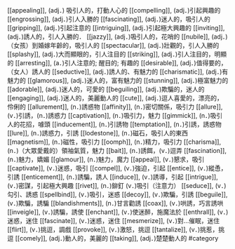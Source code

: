 [[appealing]], (adj．) 吸引人的，打動人心的 
[[compelling]], (adj．)引起興趣的 
[[engrossing]], (adj．)引人入勝的 
[[fascinating]], (adj．)迷人的，吸引人的 
[[gripping]], (adj．)引起注意的 
[[intriguing]], (adj．)引起極大興趣的 
[[inviting]], (adj．)誘人的，引人入勝的． 
[[jazzy]], (adj．)吸引人的，花哨的 
[[nubile]], (adj．)（女孩）到婚嫁年齡的，吸引人的 
[[spectacular]], (adj．)壯觀的，引人入勝的 
[[splashy]], (adj．)大而顯眼的，引人注目的 
[[striking]], (adj．)引人注目的，明顯的 
[[arresting]], (a．)引人注意的; 醒目的; 有趣的 
[[desirable]], (adj．)值得要的，（女人）誘人的 
[[seductive]], (adj．)誘人的、有魅力的 
[[charismatic]], (adj．)有魅力的 
[[glamorous]], (adj．)迷人的，富有魅力的 
[[stunning]], (adj．)極富魅力的 
[[adorable]], (adj．)迷人的，可愛的 
[[beguiling]], (adj．)欺騙的，迷人的 
[[engaging]], (adj．)迷人的，美麗動人的 
[[cute]], (adj．)逗人喜愛的，漂亮的，伶俐的 
[[allurement]], (n．)誘惑物 
[[affinity]], (n．)密切關係，吸引力 
[[allure]], (v．)引誘，(n．)誘惑力 
[[captivation]], (n．)吸引力，魅力 
[[gimmick]], (n．)吸引人的花招，噱頭 
[[inducement]], (n．)引誘物 
[[temptation]], (n．)引誘，誘惑物 
[[lure]], (n．)誘惑力，引誘 
[[lodestone]], (n．)磁石，吸引人的東西 
[[magnetism]], (n．)磁性，吸引力 
[[oomph]], (n．)精力，吸引力 
[[charisma]], (n．)（大眾愛戴的）領袖氣質，魅力 
[[bait]], (n．)誘餌，(v．)逗弄 
[[fascination]], (n．)魅力，嬌媚 
[[glamour]], (n．)魅力，魔力 
[[appeal]], (v．)懇求，吸引 
[[captivate]], (v．)迷惑，吸引 
[[compel]], (v．)強迫，引起 
[[entice]], (v．)縱恿，引誘 
[[enticement]], (n．)誘騙，誘人 
[[induce]], (v．)誘導，引起 
[[intrigue]], (v．)密謀，引起極大興趣 
[[rivet]], (n．)鉚釘 (v．)吸引（注意力） 
[[seduce]], (v．)勾引、誘惑 
[[spellbind]], (v．)吸引，迷惑 
[[decoy]], (v．)欺騙，引誘 
[[beguile]], (v．)欺騙，誘騙 
[[blandishments]], (n．)甘言勸誘 
[[coax]], (v．)哄誘，巧言誘哄 
[[inveigle]], (v．)誘騙，誘使 
[[enchant]], (v．)使迷醉，施魔法於 
[[enthrall]], (v．)迷惑，迷住 
[[fascinate]], (v．)迷惑，迷住 
[[mesmerize]], (v．)對…催眠，迷住 
[[flirt]], (v．)挑逗，調戲 
[[provoke]], (v．)激怒，挑逗 
[[tantalize]], (v．)挑惹，挑逗 
[[comely]], (adj．)動人的，美麗的 
[[taking]], (adj．)楚楚動人的 
#category
